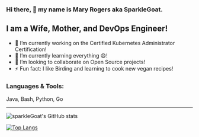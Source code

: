 ### Hi there, 👋 my name is Mary Rogers aka SparkleGoat.

## I am a Wife, Mother, and DevOps Engineer!

- 🔭 I’m currently working on the Certified Kubernetes Administrator Certification!
- 🌱 I’m currently learning everything 😄!
- 👯 I’m looking to collaborate on Open Source projects!
- ⚡ Fun fact: I like Birding and learning to cook new vegan recipes!



### Languages & Tools:

Java, Bash, Python, Go

---

![sparkleGoat's GitHub stats](https://github-readme-stats.vercel.app/api?username=sparkleGoat&count_private=true&show_icons=true&theme=synthwave)

[![Top Langs](https://github-readme-stats.vercel.app/api/top-langs/?username=sparkleGoat&layout=compact)](https://github.com/anuraghazra/github-readme-stats)

<!--
**sparkleGoat/sparkleGoat** is a ✨ _special_ ✨ repository because its `README.md` (this file) appears on your GitHub profile.
-->
